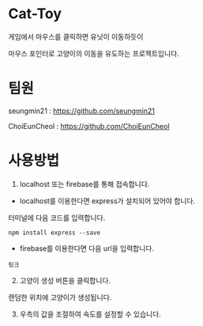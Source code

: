 # Cat-Toy
게임에서 마우스를 클릭하면 유닛이 이동하듯이 

마우스 포인터로 고양이의 이동을 유도하는 프로젝트입니다.
# 팀원
seungmin21 : https://github.com/seungmin21

ChoiEunCheol : https://github.com/ChoiEunCheol
# 사용방법
1. localhost 또는 firebase를 통해 접속합니다.
   
- localhost를 이용한다면 express가 설치되어 있어야 합니다.
  
터미널에 다음 코드를 입력합니다.

`npm install express --save`

- firebase를 이용한다면 다음 url을 입력합니다.
  
`링크`

2. 고양이 생성 버튼을 클릭합니다.

랜덤한 위치에 고양이가 생성됩니다.

3. 우측의 값을 조절하여 속도를 설정할 수 있습니다.
